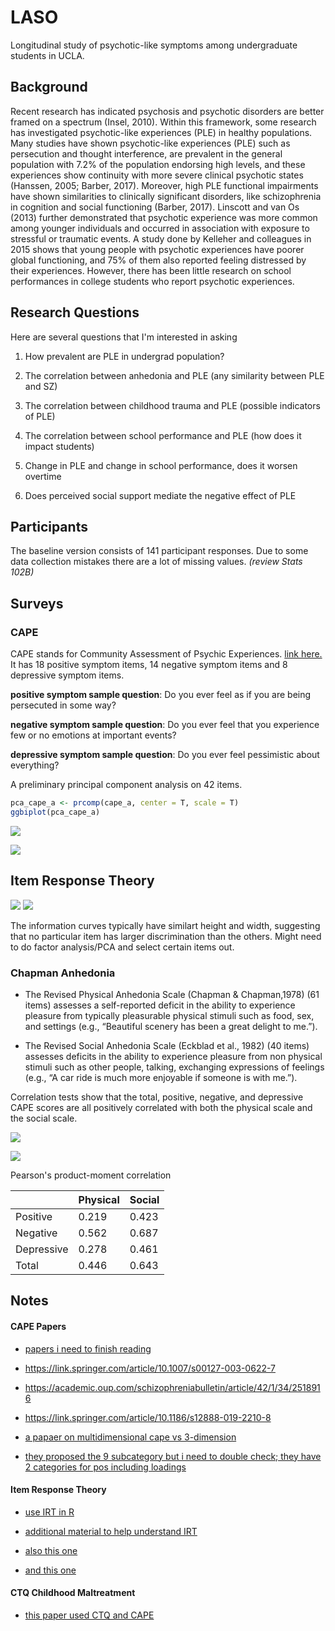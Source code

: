 # LASO
Longitudinal study of psychotic-like symptoms among undergraduate students in UCLA. 

## Background 
Recent research has indicated psychosis and psychotic disorders are better framed on a spectrum (Insel, 2010). Within this framework, some research has investigated psychotic-like experiences (PLE) in healthy populations. Many studies have shown psychotic-like experiences (PLE) such as persecution and thought interference, are prevalent in the general population with 7.2% of the population endorsing high levels, and these experiences show continuity with more severe clinical psychotic states (Hanssen, 2005; Barber, 2017). Moreover, high PLE functional impairments have shown similarities to clinically significant disorders, like schizophrenia in cognition and social functioning (Barber, 2017). Linscott and van Os (2013) further demonstrated that psychotic experience was more common among younger individuals and occurred in association with exposure to stressful or traumatic events. A study done by Kelleher and colleagues in 2015 shows that young people with psychotic experiences have poorer global functioning, and 75% of them also reported feeling distressed by their experiences. However, there has been little research on school performances in college students who report psychotic experiences. 

## Research Questions 
Here are several questions that I'm interested in asking 
1. How prevalent are PLE in undergrad population?  
2. The correlation between anhedonia and PLE (any similarity between PLE and SZ) 
3. The correlation between childhood trauma and PLE (possible indicators of PLE)
4. The correlation between school performance and PLE (how does it impact students) 

5. Change in PLE and change in school performance, does it worsen overtime  
6. Does perceived social support mediate the negative effect of PLE

## Participants 
The baseline version consists of 141 participant responses. Due to some data collection mistakes there are a lot of missing values. *(review Stats 102B)*

## Surveys 

### CAPE
CAPE stands for Community Assessment of Psychic Experiences. [link here.](http://cape42.homestead.com/)
It has 18 positive symptom items, 14 negative symptom items and 8 depressive symptom items. 

**positive symptom sample question**: Do you ever feel as if you are being persecuted in some way?

**negative symptom sample question**: Do you ever feel that you experience few or no emotions at important events?

**depressive symptom sample question**: Do you ever feel pessimistic about everything?

A preliminary principal component analysis on 42 items.

```R
pca_cape_a <- prcomp(cape_a, center = T, scale = T) 
ggbiplot(pca_cape_a)
```

![](https://github.com/mtpan/LASO/blob/master/PCA_all_items_biplot.png)

![](https://github.com/mtpan/LASO/blob/master/PCA_biplot.png)



## Item Response Theory 
![](https://github.com/mtpan/LASO/blob/master/rasch_model.png)
![](https://github.com/mtpan/LASO/blob/master/item_information_curves.png)

The information curves typically have similart height and width, suggesting that no particular item has larger discrimination than the others. 
Might need to do factor analysis/PCA and select certain items out. 

### Chapman Anhedonia 

- The Revised Physical Anhedonia Scale (Chapman & Chapman,1978) (61 items) assesses a self-reported deficit in the ability to experience pleasure from typically pleasurable physical stimuli such as food, sex, and settings (e.g., “Beautiful scenery
has been a great delight to me.”).

- The Revised Social Anhedonia Scale (Eckblad et al., 1982) (40 items) assesses
deficits in the ability to experience pleasure from non physical stimuli such as other
people, talking, exchanging expressions of feelings (e.g., “A car ride is much more
enjoyable if someone is with me.”). 

Correlation tests show that the total, positive, negative, and depressive CAPE scores are all positively correlated with both the physical scale and the social scale. 

![](https://github.com/mtpan/LASO/blob/master/cape_anhed_total.png)

![](https://github.com/mtpan/LASO/blob/master/cape_anhed_3_categories.png)

Pearson's product-moment correlation

|            | Physical | Social |
|------------|----------|--------|
| Positive   | 0.219    | 0.423  |
| Negative   | 0.562    | 0.687  |
| Depressive | 0.278    | 0.461  |
| Total      | 0.446    | 0.643  |



## Notes 

#### CAPE Papers 
- [papers i need to finish reading](https://www.cambridge.org/core/services/aop-cambridge-core/content/view/BA0A9032B266E8CFFBA3E3B8B762E41C/S0033291701005141a.pdf/evidence_that_three_dimensions_of_psychosis_have_a_distribution_in_the_general_population.pdf)

- https://link.springer.com/article/10.1007/s00127-003-0622-7

- https://academic.oup.com/schizophreniabulletin/article/42/1/34/2518916

- https://link.springer.com/article/10.1186/s12888-019-2210-8

- [a papaer on multidimensional cape vs 3-dimension](https://www.sciencedirect.com/science/article/pii/S0920996415300347)

- [they proposed the 9 subcategory but i need to double check; they have 2 categories for pos including loadings](https://academic.oup.com/schizophreniabulletin/article/42/1/34/2518916)

#### Item Response Theory

- [use IRT in R](https://blog.dominodatalab.com/item-response-theory-r-survey-analysis/)

- [additional material to help understand IRT](https://www.metheval.uni-jena.de/irt/VisualIRT.pdf)

- [also this one](https://www.personality-project.org/r/book/Chapter8.pdf)

- [and this one](http://personality-project.org/r/book/)

#### CTQ Childhood Maltreatment 
- [this paper used CTQ and CAPE](https://www.sciencedirect.com/science/article/pii/S0920996414001170?via%3Dihub)

